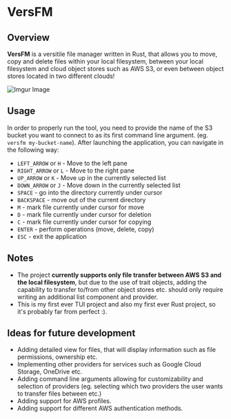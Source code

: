 # VersFM

## Overview

**VersFM** is a versitile file manager written in Rust, that allows you to move, copy and delete files within your local filesystem, between your local filesystem and cloud object stores such as AWS S3, or even between object stores located in two different clouds!

![Imgur Image](https://imgur.com/vPps0GZ.gif)

## Usage

In order to properly run the tool, you need to provide the name of the S3 bucket you want to connect to as its first command line argument. (eg. `versfm my-bucket-name`).
After launching the application, you can navigate in the following way:
- `LEFT_ARROW` or `H` - Move to the left pane
- `RIGHT_ARROW` or `L` - Move to the right pane
- `UP_ARROW` or `K` - Move up in the currently selected list
- `DOWN_ARROW` or `J` - Move down in the currently selected list
- `SPACE` - go into the directory currently under cursor
- `BACKSPACE` - move out of the current directory
- `M` - mark file currently under cursor for move
- `D` - mark file currently under cursor for deletion
- `C` - mark file currently under cursor for copying
- `ENTER` - perform operations (move, delete, copy)
- `ESC` - exit the application

## Notes

- The project **currently supports only file transfer between AWS S3 and the local filesystem**, but due to the use of trait objects, adding the capability to transfer to/from other object stores etc. should only require writing an additional list component and provider. 
- This is my first ever TUI project and also my first ever Rust project, so it's probably far from perfect :).

## Ideas for future development

- Adding detailed view for files, that will display information such as file permissions, ownership etc.
- Implementing other providers for services such as Google Cloud Storage, OneDrive etc.
- Adding command line arguments allowing for customizability and selection of providers (eg. selecting which two providers the user wants to transfer files between etc.)
- Adding support for AWS profiles.
- Adding support for different AWS authentication methods.
